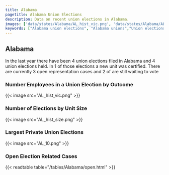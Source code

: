 ```yaml
---
title: Alabama
pagetitle: Alabama Union Elections
description: Data on recent union elections in Alabama.
images: ['data/states/Alabama/AL_hist_vic.png', 'data/states/Alabama/AL_hist_size.png', 'data/states/Alabama/AL_10.png']
keywords: ["Alabama union elections", "Alabama unions","Union elections"]
---
```

##  Alabama

In the last year there have been 4 union elections filed in Alabama and 4 union elections held. In 1 of those elections a new unit was certified. There are currently 3 open representation cases and 2 of are still waiting to vote

### Number Employees in a Union Election by Outcome
{{< image src="AL_hist_vic.png" >}}

### Number of Elections by Unit Size
{{< image src="AL_hist_size.png" >}}

### Largest Private Union Elections
{{< image src="AL_10.png" >}}

### Open Election Related Cases
{{< readtable table="/tables/Alabama/open.html" >}}

